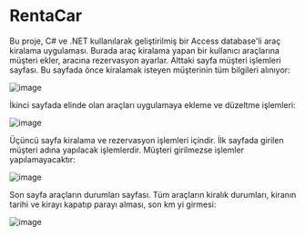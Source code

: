 # RentaCar

Bu proje, C# ve .NET kullanılarak geliştirilmiş bir Access database'li araç kiralama uygulaması. Burada araç kiralama yapan bir kullanıcı araçlarına müşteri ekler, aracına rezervasyon ayarlar.
Alttaki sayfa müşteri işlemleri sayfası. Bu sayfada önce kiralamak isteyen müşterinin tüm bilgileri alınıyor:

![image](https://github.com/user-attachments/assets/f062ba1a-571f-4f3c-92f1-91cd73dbd036)

İkinci sayfada elinde olan araçları uygulamaya ekleme ve düzeltme işlemleri:

![image](https://github.com/user-attachments/assets/3d498180-498c-4115-9248-6c12720be0ff)

Üçüncü sayfa kiralama ve rezervasyon işlemleri içindir. İlk sayfada girilen müşteri adına yapılacak işlemlerdir. Müşteri girilmezse işlemler yapılamayacaktır:

![image](https://github.com/user-attachments/assets/3d04e072-f6c9-43a2-9cdf-0386f40a0cd0)

Son sayfa araçların durumları sayfası. Tüm araçların kiralık durumları, kiranın tarihi ve kirayı kapatıp parayı alması, son km yi girmesi:

![image](https://github.com/user-attachments/assets/61831ccb-a8bb-4575-a15d-fc428fc54c0c)
